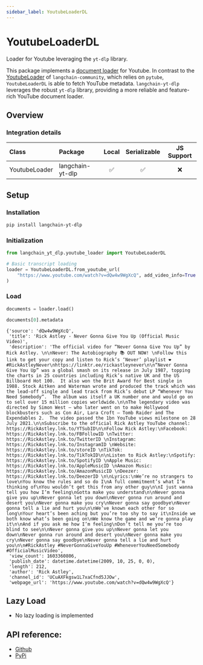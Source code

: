 ```yaml
---
sidebar_label: YoutubeLoaderDL
---
```


# YoutubeLoaderDL

Loader for Youtube leveraging the `yt-dlp` library.

This package implements a [document loader](/oss/concepts/document_loaders/) for Youtube. In contrast to the [YoutubeLoader](https://python.langchain.com/api_reference/community/document_loaders/langchain_community.document_loaders.youtube.YoutubeLoader.html) of `langchain-community`, which relies on `pytube`, `YoutubeLoaderDL` is able to fetch YouTube metadata. `langchain-yt-dlp` leverages the robust `yt-dlp` library, providing a more reliable and feature-rich YouTube document loader.

## Overview
### Integration details

| Class | Package | Local | Serializable | JS Support |
| :--- | :--- | :---: | :---: | :---: |
| YoutubeLoader | langchain-yt-dlp | ✅ | ✅ | ❌ |

## Setup

### Installation

```bash
pip install langchain-yt-dlp
```

### Initialization


```python
from langchain_yt_dlp.youtube_loader import YoutubeLoaderDL

# Basic transcript loading
loader = YoutubeLoaderDL.from_youtube_url(
    "https://www.youtube.com/watch?v=dQw4w9WgXcQ", add_video_info=True
)
```

### Load


```python
documents = loader.load()
```


```python
documents[0].metadata
```



```output
{'source': 'dQw4w9WgXcQ',
 'title': 'Rick Astley - Never Gonna Give You Up (Official Music Video)',
 'description': 'The official video for “Never Gonna Give You Up” by Rick Astley. \n\nNever: The Autobiography 📚 OUT NOW! \nFollow this link to get your copy and listen to Rick’s ‘Never’ playlist ❤️ #RickAstleyNever\nhttps://linktr.ee/rickastleynever\n\n“Never Gonna Give You Up” was a global smash on its release in July 1987, topping the charts in 25 countries including Rick’s native UK and the US Billboard Hot 100.  It also won the Brit Award for Best single in 1988. Stock Aitken and Waterman wrote and produced the track which was the lead-off single and lead track from Rick’s debut LP “Whenever You Need Somebody”.  The album was itself a UK number one and would go on to sell over 15 million copies worldwide.\n\nThe legendary video was directed by Simon West – who later went on to make Hollywood blockbusters such as Con Air, Lara Croft – Tomb Raider and The Expendables 2.  The video passed the 1bn YouTube views milestone on 28 July 2021.\n\nSubscribe to the official Rick Astley YouTube channel: https://RickAstley.lnk.to/YTSubID\n\nFollow Rick Astley:\nFacebook: https://RickAstley.lnk.to/FBFollowID \nTwitter: https://RickAstley.lnk.to/TwitterID \nInstagram: https://RickAstley.lnk.to/InstagramID \nWebsite: https://RickAstley.lnk.to/storeID \nTikTok: https://RickAstley.lnk.to/TikTokID\n\nListen to Rick Astley:\nSpotify: https://RickAstley.lnk.to/SpotifyID \nApple Music: https://RickAstley.lnk.to/AppleMusicID \nAmazon Music: https://RickAstley.lnk.to/AmazonMusicID \nDeezer: https://RickAstley.lnk.to/DeezerID \n\nLyrics:\nWe’re no strangers to love\nYou know the rules and so do I\nA full commitment’s what I’m thinking of\nYou wouldn’t get this from any other guy\n\nI just wanna tell you how I’m feeling\nGotta make you understand\n\nNever gonna give you up\nNever gonna let you down\nNever gonna run around and desert you\nNever gonna make you cry\nNever gonna say goodbye\nNever gonna tell a lie and hurt you\n\nWe’ve known each other for so long\nYour heart’s been aching but you’re too shy to say it\nInside we both know what’s been going on\nWe know the game and we’re gonna play it\n\nAnd if you ask me how I’m feeling\nDon’t tell me you’re too blind to see\n\nNever gonna give you up\nNever gonna let you down\nNever gonna run around and desert you\nNever gonna make you cry\nNever gonna say goodbye\nNever gonna tell a lie and hurt you\n\n#RickAstley #NeverGonnaGiveYouUp #WheneverYouNeedSomebody #OfficialMusicVideo',
 'view_count': 1603360806,
 'publish_date': datetime.datetime(2009, 10, 25, 0, 0),
 'length': 212,
 'author': 'Rick Astley',
 'channel_id': 'UCuAXFkgsw1L7xaCfnd5JJOw',
 'webpage_url': 'https://www.youtube.com/watch?v=dQw4w9WgXcQ'}
```


## Lazy Load

- No lazy loading is implemented

## API reference:

- [Github](https://github.com/aqib0770/langchain-yt-dlp)
- [PyPi](https://pypi.org/project/langchain-yt-dlp/)
